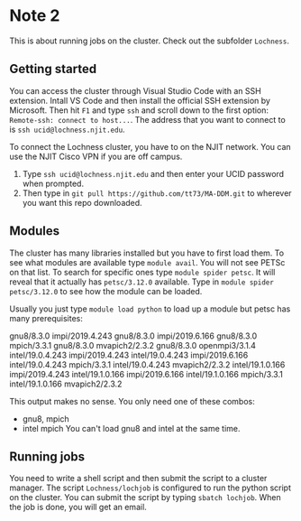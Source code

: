 # Note 2

This is about running jobs on the cluster. Check out the subfolder `Lochness`.


## Getting started
You can access the cluster through Visual Studio Code with an SSH extension. Intall VS Code and then install the official SSH extension by Microsoft. Then hit `F1` and type `ssh` and scroll down to the first option: `Remote-ssh: connect to host...`. The address that you want to connect to is `ssh ucid@lochness.njit.edu`.

To connect the Lochness cluster, you have to on the NJIT network. You can use the NJIT Cisco VPN if you are off campus.

1. Type `ssh ucid@lochness.njit.edu` and then enter your UCID password when prompted.
2. Then type in `git pull https://github.com/tt73/MA-DDM.git` to wherever you want this repo downloaded.

## Modules
The cluster has many libraries installed but you have to first load them. To see what modules are available type `module avail`. You will not see PETSc on that list. To search for specific ones type `module spider petsc`. It will reveal that it actually has `petsc/3.12.0` available. Type in `module spider petsc/3.12.0` to see how the module can be loaded.

Usually you just type `module load python` to load up a module but petsc has many prerequisites:

   gnu8/8.3.0  impi/2019.4.243
   gnu8/8.3.0  impi/2019.6.166
   gnu8/8.3.0  mpich/3.3.1
   gnu8/8.3.0  mvapich2/2.3.2
   gnu8/8.3.0  openmpi3/3.1.4
   intel/19.0.4.243  impi/2019.4.243
   intel/19.0.4.243  impi/2019.6.166
   intel/19.0.4.243  mpich/3.3.1
   intel/19.0.4.243  mvapich2/2.3.2
   intel/19.1.0.166  impi/2019.4.243
   intel/19.1.0.166  impi/2019.6.166
   intel/19.1.0.166  mpich/3.3.1
   intel/19.1.0.166  mvapich2/2.3.2

This output makes no sense. You only need one of these combos:
* gnu8, mpich
* intel mpich
You can't load gnu8 and intel at the same time.

## Running jobs
You need to write a shell script and then submit the script to a cluster manager. The script `Lochness/lochjob` is configured to run the python script on the cluster. You can submit the script by typing `sbatch lochjob`. When the job is done, you will get an email.


